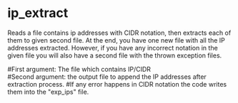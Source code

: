 # ip_extract
Reads a file contains ip addresses with CIDR notation, then extracts each of them to given second file.
At the end, you have one new file with all the IP addresses extracted. However, if you have any incorrect notation in the given file you will also have a second file with the thrown exception files. 

#First argument: The file which contains IP/CIDR     
#Second argument: the output file to append the IP addresses after extraction process. 
#If any error happens in CIDR notation the code writes them into the "exp_ips" file.

